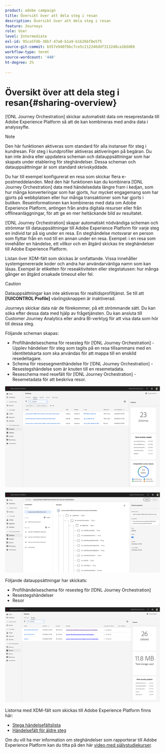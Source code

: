 ```yaml
---
product: adobe campaign
title: Översikt över att dela steg i resan
description: Översikt över att dela steg i resan
feature: Journeys
role: User
level: Intermediate
exl-id: 95ca5fdb-38b7-47a0-b1a9-b1b26bf8e5f5
source-git-commit: b557e94076bc7ce5c212246ddf313248ca10dd60
workflow-type: tm+mt
source-wordcount: '440'
ht-degree: 2%

---
```


# Översikt över att dela steg i resan{#sharing-overview}

[!DNL Journey Orchestration] skickar automatiskt data om reseprestanda till Adobe Experience Platform så att de kan kombineras med andra data i analyssyfte.

>[!NOTE]
>
>Den här funktionen aktiveras som standard för alla instanser för steg i kundresan. För steg i kundprofiler aktiveras aktiveringen på begäran. Du kan inte ändra eller uppdatera scheman och datauppsättningar som har skapats under etablering för steghändelser. Dessa scheman och datauppsättningar är som standard skrivskyddade.

Du har till exempel konfigurerat en resa som skickar flera e-postmeddelanden. Med den här funktionen kan du kombinera [!DNL Journey Orchestration] data med händelsedata längre fram i kedjan, som hur många konverteringar som har gjorts, hur mycket engagemang som har gjorts på webbplatsen eller hur många transaktioner som har gjorts i butiken. Reseinformationen kan kombineras med data om Adobe Experience Platform, antingen från andra digitala resurser eller från offlineanläggningar, för att ge en mer heltäckande bild av resultatet.

[!DNL Journey Orchestration] skapar automatiskt nödvändiga scheman och strömmar till datauppsättningar till Adobe Experience Platform för varje steg en individ tar på sig under en resa. En steghändelse motsvarar en person som flyttar från en nod till en annan under en resa. Exempel: i en resa som innehåller en händelse, ett villkor och en åtgärd skickas tre steghändelser till Adobe Experience Platform.

Listan över XDM-fält som skickas är omfattande. Vissa innehåller systemgenererade koder och andra har användarvänliga namn som kan läsas. Exempel är etiketten för reseaktiviteten eller stegstatusen: hur många gånger en åtgärd orsakade timeout eller fel.

>[!CAUTION]
>
>Datauppsättningar kan inte aktiveras för realtidsprofiltjänst. Se till att **[!UICONTROL Profile]** växlingsknappen är inaktiverad.

Journeys skickar data när de förekommer, på ett strömmande sätt. Du kan söka efter dessa data med hjälp av frågetjänsten. Du kan ansluta till Customer Journey Analytics eller andra BI-verktyg för att visa data som hör till dessa steg.

Följande scheman skapas:

* Profilhändelseschema för resesteg för [!DNL Journey Orchestration] - Upplev händelser för steg som tagits på en resa tillsammans med en identitetskarta som ska användas för att mappa till en enskild resedeltagare.
* Schema för resesegmenthändelse för [!DNL Journey Orchestration] - Resestegshändelse som är knuten till en resemetadata.
* Reseschema med resefält för [!DNL Journey Orchestration] - Resemetadata för att beskriva resor.

![](../assets/sharing1.png)

![](../assets/sharing2.png)

Följande datauppsättningar har skickats:

* Profilhändelseschema för resesteg för [!DNL Journey Orchestration]
* Resestegshändelser
* Resor

![](../assets/sharing3.png)

Listorna med XDM-fält som skickas till Adobe Experience Platform finns här:

* [Stega händelsefältslista](../building-journeys/sharing-field-list.md)
* [Händelsefält för äldre steg](../building-journeys/sharing-legacy-fields.md)

Om du vill ha mer information om steghändelser som rapporterar till Adobe Experience Platform kan du titta på den här [video med självstudiekurser](https://experienceleague.adobe.com/docs/journey-orchestration-learn/tutorials/reporting-step-events-to-adobe-experience-platform.html).
